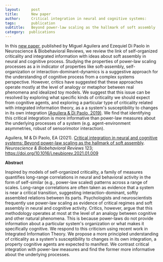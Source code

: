 ```yaml
---
layout:     post
title:      New paper
author:     Critical integration in neural and cognitive systems: 
tags:       publication
subtitle:   Beyond power-law scaling as the hallmark of soft assembly
category:  publications
---
```

<!-- Start Writing Below in Markdown -->

In this [new paper](https://www.sciencedirect.com/science/article/pii/S0149763421000233), published by Miguel Aguilera and Ezequiel Di Paolo in Neuroscience & Biobehavioral Reviews, we review the link of self-organized criticality and integrated information with ideas about soft assembly in neural and cognitive process. Studying the properties of power-law scaling processes as a in indicator of properties like soft-assembly, self-organization or interaction-dominant-dynamics is a suggestive approach for the understanding of cognitive process from a complex systems perspective. However, critics have suggested that these approaches operate mostly at the level of analogy or metaphor between real phenomena and idealized toy models. We suggest that this issue can be resolved by exploring what specific kinds of criticality we should expect from cognitive agents, and exploring a particular type of criticality related with integrated information theory, as a  a system's susceptibility to changes in its own integration [(Aguilera & Di Paolo, 2019)](https://doi.org/10.1016/j.neunet.2019.03.001). We find that identifying this critical integration is more informative than power-law measures about the underlying processes of a system (e.g. agent-environment asymmetries, robust of sensorimotor interaction).

Aguilera, M & Di Paolo, EA (2021). [Critical integration in neural and cognitive systems: Beyond power-law scaling as the hallmark of soft assembly](https://www.sciencedirect.com/science/article/pii/S0149763421000233). _Neuroscience & Biobehavioral Reviews_ 123; https://doi.org/10.1016/j.neubiorev.2021.01.009

**Abstract**

Inspired by models of self-organized criticality, a family of measures quantifies long-range correlations in neural and behavioral activity in the form of self-similar (e.g., power-law scaled) patterns across a range of scales. Long-range correlations are often taken as evidence that a system is near a critical transition, suggesting interaction-dominant, softly assembled relations between its parts. Psychologists and neuroscientists frequently use power-law scaling as evidence of critical regimes and soft assembly in neural and cognitive activity. Critics, however, argue that this methodology operates at most at the level of an analogy between cognitive and other natural phenomena. This is because power-laws do not provide information about a particular system's organization or what makes it specifically cognitive. We respond to this criticism using recent work in Integrated Information Theory. We propose a more principled understanding of criticality as a system's susceptibility to changes in its own integration, a property cognitive agents are expected to manifest. We contrast critical integration with power-law measures and find the former more informative about the underlying processes.
